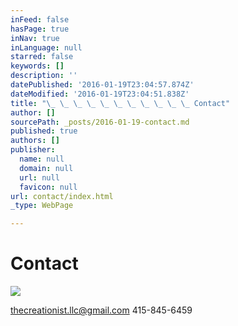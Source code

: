 ```yaml
---
inFeed: false
hasPage: true
inNav: true
inLanguage: null
starred: false
keywords: []
description: ''
datePublished: '2016-01-19T23:04:57.874Z'
dateModified: '2016-01-19T23:04:51.838Z'
title: "\_ \_ \_ \_ \_ \_ \_ \_ \_ \_ \_ Contact"
author: []
sourcePath: _posts/2016-01-19-contact.md
published: true
authors: []
publisher:
  name: null
  domain: null
  url: null
  favicon: null
url: contact/index.html
_type: WebPage

---
```

# Contact
![](https://s3-us-west-2.amazonaws.com/the-grid-img/p/f3ab125015adc55a21be62ec8a043dfcf44c5c8f.jpg)

thecreationist.llc@gmail.com 415-845-6459